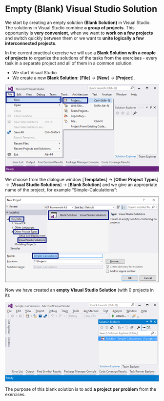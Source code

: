 # Empty \(Blank\) Visual Studio Solution

We start by creating an empty solution **\(Blank Solution\)** in Visual Studio. The solutions in Visual Studio combine **a group of projects**. This opportunity is **very convenient**, when we want to **work on a few projects** and switch quickly between them or we want to **unite logically a few interconnected projects**.

In the current practical exercise we will use a **Blank Solution with a couple of projects** to organize the solutions of the tasks from the exercises - every task in a separate project and all of them in a common solution.

* We start Visual Studio
* We create a new **Blank Solution:** \[**File**\] -&gt; \[**New**\] -&gt; \[**Project**\].

![](/assets/chapter-2-images/00.Blank-solution-01.png)

We choose from the dialogue window \[**Templates**\] -&gt; \[**Other Project Types**\] -&gt; \[**Visual Studio Solutions**\] -&gt; \[**Blank Solution**\] and we give an appropriate name of the project, for example “Simple-Calculations”:

![](/assets/chapter-2-images/00.Blank-solution-02.png)

Now we have created an **empty Visual Studio Solution** \(with 0 projects in it\):

![](/assets/chapter-2-images/00.Blank-solution-03.png)

The purpose of this blank solution is to add **a project per problem** from the exercises.

